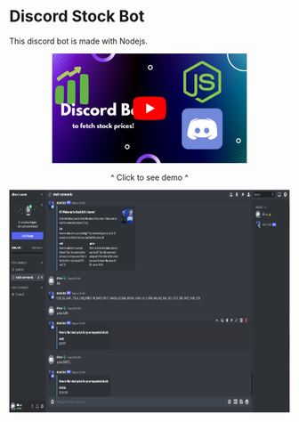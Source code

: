 # Discord Stock Bot

This discord bot is made with Nodejs.

<div align="center">
  <a href="https://youtu.be/DaMzha1lmR0"><img src="bot-gh.png" width="350" title="Discord Bot Demo"></a>
  <p>^ Click to see demo ^</p>
  <img src="discord-ss.png" height="400" width="800">
</div>
